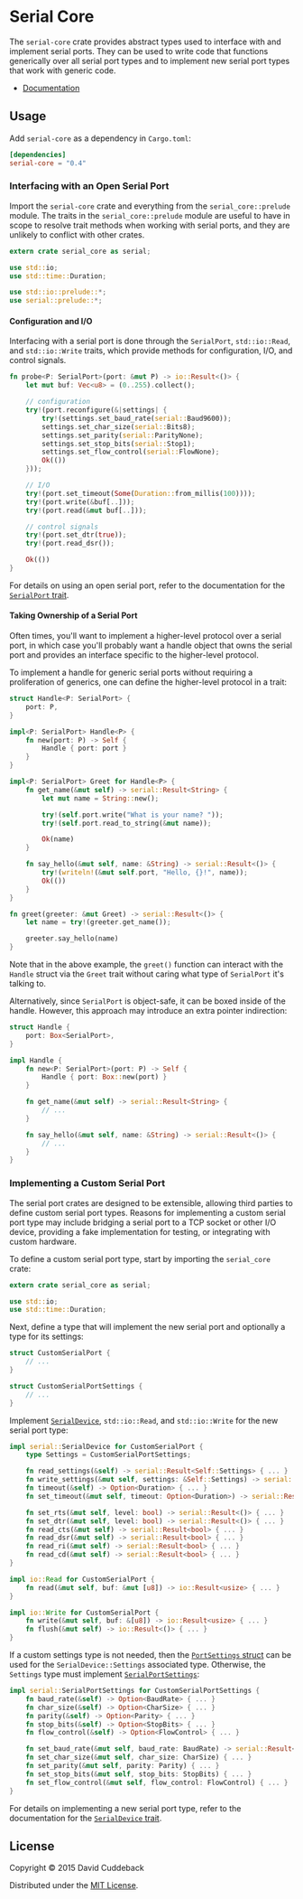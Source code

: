 # Serial Core

The `serial-core` crate provides abstract types used to interface with and implement serial ports.
They can be used to write code that functions generically over all serial port types and to
implement new serial port types that work with generic code.

* [Documentation](http://dcuddeback.github.io/serial-rs/serial_core/)


## Usage

Add `serial-core` as a dependency in `Cargo.toml`:

```toml
[dependencies]
serial-core = "0.4"
```

### Interfacing with an Open Serial Port

Import the `serial-core` crate and everything from the `serial_core::prelude` module. The traits in
the `serial_core::prelude` module are useful to have in scope to resolve trait methods when
working with serial ports, and they are unlikely to conflict with other crates.

```rust
extern crate serial_core as serial;

use std::io;
use std::time::Duration;

use std::io::prelude::*;
use serial::prelude::*;
```

#### Configuration and I/O

Interfacing with a serial port is done through the `SerialPort`, `std::io::Read`, and
`std::io::Write` traits, which provide methods for configuration, I/O, and control signals.

```rust
fn probe<P: SerialPort>(port: &mut P) -> io::Result<()> {
    let mut buf: Vec<u8> = (0..255).collect();

    // configuration
    try!(port.reconfigure(&|settings| {
        try!(settings.set_baud_rate(serial::Baud9600));
        settings.set_char_size(serial::Bits8);
        settings.set_parity(serial::ParityNone);
        settings.set_stop_bits(serial::Stop1);
        settings.set_flow_control(serial::FlowNone);
        Ok(())
    }));

    // I/O
    try!(port.set_timeout(Some(Duration::from_millis(100))));
    try!(port.write(&buf[..]));
    try!(port.read(&mut buf[..]));

    // control signals
    try!(port.set_dtr(true));
    try!(port.read_dsr());

    Ok(())
}
```

For details on using an open serial port, refer to the documentation for the [`SerialPort`
trait](http://dcuddeback.github.io/serial-rs/serial-core/trait.SerialPort.html).

#### Taking Ownership of a Serial Port

Often times, you'll want to implement a higher-level protocol over a serial port, in which case
you'll probably want a handle object that owns the serial port and provides an interface specific to
the higher-level protocol.

To implement a handle for generic serial ports without requiring a proliferation of generics, one
can define the higher-level protocol in a trait:

```rust
struct Handle<P: SerialPort> {
    port: P,
}

impl<P: SerialPort> Handle<P> {
    fn new(port: P) -> Self {
        Handle { port: port }
    }
}

impl<P: SerialPort> Greet for Handle<P> {
    fn get_name(&mut self) -> serial::Result<String> {
        let mut name = String::new();

        try!(self.port.write("What is your name? "));
        try!(self.port.read_to_string(&mut name));

        Ok(name)
    }

    fn say_hello(&mut self, name: &String) -> serial::Result<()> {
        try!(writeln!(&mut self.port, "Hello, {}!", name));
        Ok(())
    }
}

fn greet(greeter: &mut Greet) -> serial::Result<()> {
    let name = try!(greeter.get_name());

    greeter.say_hello(name)
}
```

Note that in the above example, the `greet()` function can interact with the `Handle` struct via the
`Greet` trait without caring what type of `SerialPort` it's talking to.

Alternatively, since `SerialPort` is object-safe, it can be boxed inside of the handle. However,
this approach may introduce an extra pointer indirection:

```rust
struct Handle {
    port: Box<SerialPort>,
}

impl Handle {
    fn new<P: SerialPort>(port: P) -> Self {
        Handle { port: Box::new(port) }
    }

    fn get_name(&mut self) -> serial::Result<String> {
        // ...
    }

    fn say_hello(&mut self, name: &String) -> serial::Result<()> {
        // ...
    }
}
```

### Implementing a Custom Serial Port

The serial port crates are designed to be extensible, allowing third parties to define custom serial
port types. Reasons for implementing a custom serial port type may include bridging a serial port to
a TCP socket or other I/O device, providing a fake implementation for testing, or integrating with
custom hardware.

To define a custom serial port type, start by importing the `serial_core` crate:

```rust
extern crate serial_core as serial;

use std::io;
use std::time::Duration;
```

Next, define a type that will implement the new serial port and optionally a type for its settings:

```rust
struct CustomSerialPort {
    // ...
}

struct CustomSerialPortSettings {
    // ...
}
```

Implement
[`SerialDevice`](http://dcuddeback.github.io/serial-rs/serial-core/trait.SerialDevice.html),
`std::io::Read`, and `std::io::Write` for the new serial port type:

```rust
impl serial::SerialDevice for CustomSerialPort {
    type Settings = CustomSerialPortSettings;

    fn read_settings(&self) -> serial::Result<Self::Settings> { ... }
    fn write_settings(&mut self, settings: &Self::Settings) -> serial::Result<()> { ... }
    fn timeout(&self) -> Option<Duration> { ... }
    fn set_timeout(&mut self, timeout: Option<Duration>) -> serial::Result<()> { ... }

    fn set_rts(&mut self, level: bool) -> serial::Result<()> { ... }
    fn set_dtr(&mut self, level: bool) -> serial::Result<()> { ... }
    fn read_cts(&mut self) -> serial::Result<bool> { ... }
    fn read_dsr(&mut self) -> serial::Result<bool> { ... }
    fn read_ri(&mut self) -> serial::Result<bool> { ... }
    fn read_cd(&mut self) -> serial::Result<bool> { ... }
}

impl io::Read for CustomSerialPort {
    fn read(&mut self, buf: &mut [u8]) -> io::Result<usize> { ... }
}

impl io::Write for CustomSerialPort {
    fn write(&mut self, buf: &[u8]) -> io::Result<usize> { ... }
    fn flush(&mut self) -> io::Result<()> { ... }
}
```

If a custom settings type is not needed, then the [`PortSettings`
struct](http://dcuddeback.github.io/serial-rs/serial-core/struct.PortSettings.html) can be used for
the `SerialDevice::Settings` associated type. Otherwise, the `Settings` type must implement
[`SerialPortSettings`](http://dcuddeback.github.io/serial-rs/serial-core/trait.SerialPortSettings.html):

```rust
impl serial::SerialPortSettings for CustomSerialPortSettings {
    fn baud_rate(&self) -> Option<BaudRate> { ... }
    fn char_size(&self) -> Option<CharSize> { ... }
    fn parity(&self) -> Option<Parity> { ... }
    fn stop_bits(&self) -> Option<StopBits> { ... }
    fn flow_control(&self) -> Option<FlowControl> { ... }

    fn set_baud_rate(&mut self, baud_rate: BaudRate) -> serial::Result<()> { ... }
    fn set_char_size(&mut self, char_size: CharSize) { ... }
    fn set_parity(&mut self, parity: Parity) { ... }
    fn set_stop_bits(&mut self, stop_bits: StopBits) { ... }
    fn set_flow_control(&mut self, flow_control: FlowControl) { ... }
}
```

For details on implementing a new serial port type, refer to the documentation for the
[`SerialDevice` trait](http://dcuddeback.github.io/serial-rs/serial-core/trait.SerialDevice.html).

## License

Copyright © 2015 David Cuddeback

Distributed under the [MIT License](LICENSE).
